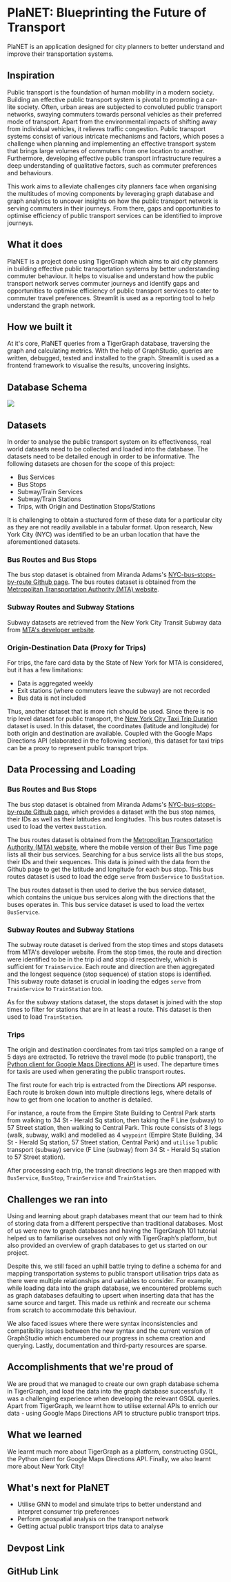 # PlaNET: Blueprinting the Future of Transport

PlaNET is an application designed for city planners to better understand and improve their transportation systems.

## Inspiration

Public transport is the foundation of human mobility in a modern society. Building an effective public transport system is pivotal to promoting a car-lite society. Often, urban areas are subjected to convoluted public transport networks, swaying commuters towards personal vehicles as their preferred mode of transport. Apart from the environmental impacts of shifting away from individual vehicles, it relieves traffic congestion. Public transport systems consist of various intricate mechanisms and factors, which poses a challenge when planning and implementing an effective transport system that brings large volumes of commuters from one location to another. Furthermore, developing effective public transport infrastructure requires a deep understanding of qualitative factors, such as commuter preferences and behaviours. 

This work aims to alleviate challenges city planners face when organising the multitudes of moving components by leveraging graph database and graph analytics to uncover insights on how the public transport network is serving commuters in their journeys. From there, gaps and opportunities to optimise efficiency of public transport services can be identified to improve journeys.

## What it does

PlaNET is a project done using TigerGraph which aims to aid city planners in building effective public transportation systems by better understanding commuter behaviour. It helps to visualise and understand how the public transport network serves commuter journeys and identify gaps and opportunities to optimise efficiency of public transport services to cater to commuter travel preferences. Streamlit is used as a reporting tool to help understand the graph network. 

## How we built it

At it's core, PlaNET queries from a TigerGraph database, traversing the graph and calculating metrics. With the help of GraphStudio, queries are written, debugged, tested and installed to the graph. Streamlit is used as a frontend framework to visualise the results, uncovering insights.

## Database Schema

![](./images/Schema.png)

## Datasets

In order to analyse the public transport system on its effectiveness, real world datasets need to be collected and loaded into the database. The datasets need to be detailed enough in order to be informative. The following datasets are chosen for the scope of this project:

- Bus Services
- Bus Stops
- Subway/Train Services
- Subway/Train Stations
- Trips, with Origin and Destination Stops/Stations

It is challenging to obtain a stuctured form of these data for a particular city as they are not readily available in a tabular format. Upon research, New York City (NYC) was identified to be an urban location that have the aforementioned datasets.

### Bus Routes and Bus Stops

The bus stop dataset is obtained from Miranda Adams's [NYC-bus-stops-by-route Github page](https://github.com/miranda-adams/NYC-bus-stops-by-route). The bus routes dataset is obtained from the [Metropolitan Transportation Authority (MTA) website](https://bustime.mta.info/m).

### Subway Routes and Subway Stations

Subway datasets are retrieved from the New York City Transit Subway data from [MTA's developer website](http://web.mta.info/developers/developer-data-terms.html#data).

### Origin-Destination Data (Proxy for Trips)

For trips, the fare card data by the State of New York for MTA is considered, but it has a few limitations:

- Data is aggregated weekly
- Exit stations (where commuters leave the subway) are not recorded
- Bus data is not included

Thus, another dataset that is more rich should be used. Since there is no trip level dataset for public transport, the [New York City Taxi Trip Duration](https://www.kaggle.com/competitions/nyc-taxi-trip-duration/data) dataset is used. In this dataset, the coordinates (latitude and longitude) for both origin and destination are available. Coupled with the Google Maps Directions API (elaborated in the following section), this dataset for taxi trips can be a proxy to represent public transport trips.

## Data Processing and Loading

### Bus Routes and Bus Stops

The bus stop dataset is obtained from Miranda Adams's [NYC-bus-stops-by-route Github page](https://github.com/miranda-adams/NYC-bus-stops-by-route), which provides a dataset with the bus stop names, their IDs as well as their latitudes and longitudes. This bus routes dataset is used to load the vertex `BusStation`.

The bus routes dataset is obtained from the [Metropolitan Transportation Authority (MTA) website](https://bustime.mta.info/m), where the mobile version of their Bus Time page lists all their bus services. Searching for a bus service lists all the bus stops, their IDs and their sequences. This data is joined with the data from the Github page to get the latitude and longitude for each bus stop. This bus routes dataset is used to load the edge `serve` from `BusService` to `BusStation`.

The bus routes dataset is then used to derive the bus service dataset, which contains the unique bus services along with the directions that the buses operates in. This bus service dataset is used to load the vertex `BusService`.

### Subway Routes and Subway Stations

The subway route dataset is derived from the stop times and stops datasets from MTA's developer website. From the stop times, the route and direction were identified to be in the trip id and stop id respectively, which is sufficient for `TrainService`. Each route and direction are then aggregated and the longest sequence (stop sequence) of station stops is identified. This subway route dataset is crucial in loading the edges `serve` from `TrainService` to `TrainStation` too.

As for the subway stations dataset, the stops dataset is joined with the stop times to filter for stations that are in at least a route. This dataset is then used to load `TrainStation`.

### Trips

The origin and destination coordinates from taxi trips sampled on a range of 5 days are extracted. To retrieve the travel mode (to public transport), the [Python client for Google Maps Directions API](https://github.com/googlemaps/google-maps-services-python) is used. The departure times for taxis are used when generating the public transport routes.

The first route for each trip is extracted from the Directions API response. Each route is broken down into multiple directions legs, where details of how to get from one location to another is detailed.

For instance, a route from the Empire State Building to Central Park starts from walking to 34 St - Herald Sq station, then taking the F Line (subway) to 57 Street station, then walking to Central Park. This route consists of 3 legs (walk, subway, walk) and modelled as 4 `waypoint` (Empire State Building, 34 St - Herald Sq station, 57 Street station, Central Park) and `utilise` 1 public transport (subway) service (F Line (subway) from 34 St - Herald Sq station to 57 Street station).

After processing each trip, the transit directions legs are then mapped with `BusService`, `BusStop`, `TrainService` and `TrainStation`.

## Challenges we ran into

Using and learning about graph databases meant that our team had to think of storing data from a different perspective than traditional databases. Most of us were new to graph databases and having the TigerGraph 101 tutorial helped us to familiarise ourselves not only with TigerGraph’s platform, but also provided an overview of graph databases to get us started on our project. 

Despite this, we still faced an uphill battle trying to define a schema for and mapping transportation systems to public transport utilisation trips data as there were multiple relationships and variables to consider. For example, while loading data into the graph database, we encountered problems such as graph databases defaulting to upsert when inserting data that has the same source and target. This made us rethink and recreate our schema from scratch to accommodate this behaviour. 

We also faced issues where there were syntax inconsistencies and compatibility issues between the new syntax and the current version of GraphStudio which encumbered our progress in schema creation and querying. Lastly, documentation and third-party resources are sparse.

## Accomplishments that we're proud of

We are proud that we managed to create our own graph database schema in TigerGraph, and load the data into the graph database successfully. It was a challenging experience when developing the relevant GSQL queries. Apart from TigerGraph, we learnt how to utilise external APIs to enrich our data - using Google Maps Directions API to structure public transport trips.

## What we learned

We learnt much more about TigerGraph as a platform, constructing GSQL, the Python client for Google Maps Directions API. Finally, we also learnt more about New York City!

## What's next for PlaNET

  - Utilise GNN to model and simulate trips to better understand and interpret consumer trip preferences
  - Perform geospatial analysis on the transport network
  - Getting actual public transport trips data to analyse 


## Devpost Link


## GitHub Link

